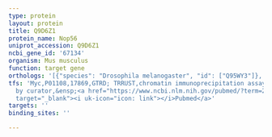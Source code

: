 ```yaml
---
type: protein
layout: protein
title: Q9D6Z1
protein_name: Nop56
uniprot_accession: Q9D6Z1
ncbi_gene_id: '67134'
organism: Mus musculus
function: target gene
orthologs: '[{"species": "Drosophila melanogaster", "id": ["Q95WY3"]}, {"species": "Caenorhabditis elegans", "id": ["Q21276"]}, {"species": "Homo sapiens", "id": ["<a href=\"/protein/o00567\">O00567</a>"]}, {"species": "Rattus norvegicus", "id": ["Q4KLK7"]}, {"species": "Saccharomyces cerevisiae", "id": ["<a href=\"/protein/q12460\">Q12460</a>"]}]'
tfs: 'Myc,P01108,17869,GTRD; TRRUST,chromatin immunoprecipitation assay; inferred
  by curator,&ensp;<a href="https://www.ncbi.nlm.nih.gov/pubmed/?term=24013231%5Buid%5D+OR+27924024%5Buid%5D+OR+29087512%5Buid%5D"
  target="_blank"><i uk-icon="icon: link"></i>Pubmed</a>'
targets: ''
binding_sites: ''

---
```

